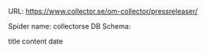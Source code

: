 URL: https://www.collector.se/om-collector/pressreleaser/

Spider name: collectorse
DB Schema:

title
content
date